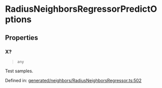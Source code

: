 # RadiusNeighborsRegressorPredictOptions

## Properties

### X?

> `any`

Test samples.

Defined in:  [generated/neighbors/RadiusNeighborsRegressor.ts:502](https://github.com/transitive-bullshit/scikit-learn-ts/blob/122b3c0/packages/sklearn/src/generated/neighbors/RadiusNeighborsRegressor.ts#L502)
